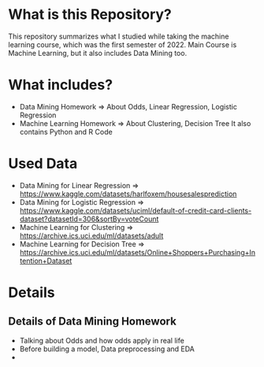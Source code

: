 # What is this Repository?
This repository summarizes what I studied while taking the machine learning course, which was the first semester of 2022. Main Course is Machine Learning, but it also includes Data Mining too. 

# What includes?
+ Data Mining Homework => About Odds, Linear Regression, Logistic Regression
+ Machine Learning Homework => About Clustering, Decision Tree
It also contains Python and R Code

# Used Data
+ Data Mining for Linear Regression => https://www.kaggle.com/datasets/harlfoxem/housesalesprediction
+ Data Mining for Logistic Regression => https://www.kaggle.com/datasets/uciml/default-of-credit-card-clients-dataset?datasetId=306&sortBy=voteCount
+ Machine Learning for Clustering => https://archive.ics.uci.edu/ml/datasets/adult
+ Machine Learning for Decision Tree => https://archive.ics.uci.edu/ml/datasets/Online+Shoppers+Purchasing+Intention+Dataset

# Details
## Details of Data Mining Homework
+ Talking about Odds and how odds apply in real life
+ Before building a model, Data preprocessing and EDA
+ 

